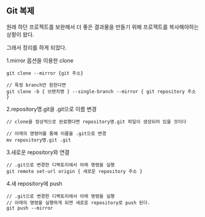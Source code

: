 Git 복제
---

원래 하던 프로젝트를 보완해서 더 좋은 결과물을 만들기 위해 프로젝트를 복사해야하는 상황이 왔다.

그래서 정리를 하게 되었다.

1.mirror 옵션을 이용한 clone

```
git clone --mirror {git 주소}

// 특정 branch만 원한다면 
git clone -b { 브랜치명 } --single-branch --mirror { git repository 주소 }
```

2.repository명.git을 .git으로 이름 변경

```
// clone을 정상적으로 완료했다면 repository명.git 파일이 생성되어 있을 것이다

// 아래의 명령어를 통해 이름을 .git으로 변경
mv repository명.git .git 
```

3.새로운 repository와 연결
```
// .git으로 변경한 디렉토리에서 아래 명령을 실행
git remote set-url origin { 새로운 repository 주소 }
```

4.새 repository에 push
```
// .git으로 변경한 디렉토리에서 아래 명령을 실행
// 아래의 명령을 실행하게 되면 새로운 repository로 push 된다.
git push --mirror
```